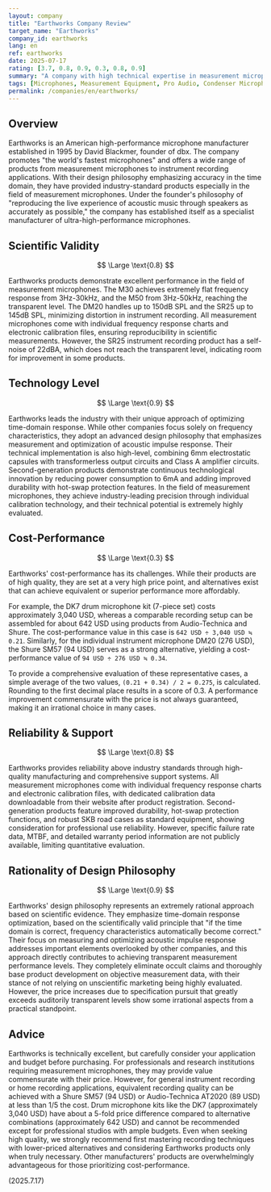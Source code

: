 ```yaml
---
layout: company
title: "Earthworks Company Review"
target_name: "Earthworks"
company_id: earthworks
lang: en
ref: earthworks
date: 2025-07-17
rating: [3.7, 0.8, 0.9, 0.3, 0.8, 0.9]
summary: "A company with high technical expertise in measurement microphones, but with remaining challenges in cost-performance due to its high price range."
tags: [Microphones, Measurement Equipment, Pro Audio, Condenser Microphones, Drum Microphones]
permalink: /companies/en/earthworks/
---
```


## Overview

Earthworks is an American high-performance microphone manufacturer established in 1995 by David Blackmer, founder of dbx. The company promotes "the world's fastest microphones" and offers a wide range of products from measurement microphones to instrument recording applications. With their design philosophy emphasizing accuracy in the time domain, they have provided industry-standard products especially in the field of measurement microphones. Under the founder's philosophy of "reproducing the live experience of acoustic music through speakers as accurately as possible," the company has established itself as a specialist manufacturer of ultra-high-performance microphones.

## Scientific Validity

$$ \Large \text{0.8} $$

Earthworks products demonstrate excellent performance in the field of measurement microphones. The M30 achieves extremely flat frequency response from 3Hz-30kHz, and the M50 from 3Hz-50kHz, reaching the transparent level. The DM20 handles up to 150dB SPL and the SR25 up to 145dB SPL, minimizing distortion in instrument recording. All measurement microphones come with individual frequency response charts and electronic calibration files, ensuring reproducibility in scientific measurements. However, the SR25 instrument recording product has a self-noise of 22dBA, which does not reach the transparent level, indicating room for improvement in some products.

## Technology Level

$$ \Large \text{0.9} $$

Earthworks leads the industry with their unique approach of optimizing time-domain response. While other companies focus solely on frequency characteristics, they adopt an advanced design philosophy that emphasizes measurement and optimization of acoustic impulse response. Their technical implementation is also high-level, combining 6mm electrostatic capsules with transformerless output circuits and Class A amplifier circuits. Second-generation products demonstrate continuous technological innovation by reducing power consumption to 6mA and adding improved durability with hot-swap protection features. In the field of measurement microphones, they achieve industry-leading precision through individual calibration technology, and their technical potential is extremely highly evaluated.

## Cost-Performance

$$ \Large \text{0.3} $$

Earthworks' cost-performance has its challenges. While their products are of high quality, they are set at a very high price point, and alternatives exist that can achieve equivalent or superior performance more affordably.

For example, the DK7 drum microphone kit (7-piece set) costs approximately 3,040 USD, whereas a comparable recording setup can be assembled for about 642 USD using products from Audio-Technica and Shure. The cost-performance value in this case is `642 USD ÷ 3,040 USD ≒ 0.21`. Similarly, for the individual instrument microphone DM20 (276 USD), the Shure SM57 (94 USD) serves as a strong alternative, yielding a cost-performance value of `94 USD ÷ 276 USD ≒ 0.34`.

To provide a comprehensive evaluation of these representative cases, a simple average of the two values, `(0.21 + 0.34) / 2 = 0.275`, is calculated. Rounding to the first decimal place results in a score of 0.3. A performance improvement commensurate with the price is not always guaranteed, making it an irrational choice in many cases.

## Reliability & Support

$$ \Large \text{0.8} $$

Earthworks provides reliability above industry standards through high-quality manufacturing and comprehensive support systems. All measurement microphones come with individual frequency response charts and electronic calibration files, with dedicated calibration data downloadable from their website after product registration. Second-generation products feature improved durability, hot-swap protection functions, and robust SKB road cases as standard equipment, showing consideration for professional use reliability. However, specific failure rate data, MTBF, and detailed warranty period information are not publicly available, limiting quantitative evaluation.

## Rationality of Design Philosophy

$$ \Large \text{0.9} $$

Earthworks' design philosophy represents an extremely rational approach based on scientific evidence. They emphasize time-domain response optimization, based on the scientifically valid principle that "if the time domain is correct, frequency characteristics automatically become correct." Their focus on measuring and optimizing acoustic impulse response addresses important elements overlooked by other companies, and this approach directly contributes to achieving transparent measurement performance levels. They completely eliminate occult claims and thoroughly base product development on objective measurement data, with their stance of not relying on unscientific marketing being highly evaluated. However, the price increases due to specification pursuit that greatly exceeds auditorily transparent levels show some irrational aspects from a practical standpoint.

## Advice

Earthworks is technically excellent, but carefully consider your application and budget before purchasing. For professionals and research institutions requiring measurement microphones, they may provide value commensurate with their price. However, for general instrument recording or home recording applications, equivalent recording quality can be achieved with a Shure SM57 (94 USD) or Audio-Technica AT2020 (89 USD) at less than 1/5 the cost. Drum microphone kits like the DK7 (approximately 3,040 USD) have about a 5-fold price difference compared to alternative combinations (approximately 642 USD) and cannot be recommended except for professional studios with ample budgets. Even when seeking high quality, we strongly recommend first mastering recording techniques with lower-priced alternatives and considering Earthworks products only when truly necessary. Other manufacturers' products are overwhelmingly advantageous for those prioritizing cost-performance.

(2025.7.17)